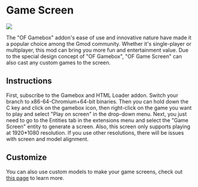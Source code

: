 # Game Screen

![](https://s2.loli.net/2024/01/27/KtTGRyVbZve1P4C.jpg)

The "OF Gamebox" addon's ease of use and innovative nature have made it a popular choice among the Gmod community. Whether it's single-player or multiplayer, this mod can bring you more fun and entertainment value. Due to the special design concept of "OF Gamebox", "OF Game Screen" can also cast any custom games to the screen.

## Instructions

First, subscribe to the Gamebox and HTML Loader addon. Switch your branch to x86-64-Chromium+64-bit binaries. Then you can hold down the C key and click on the gamebox icon, then right-click on the game you want to play and select "Play on screen" in the drop-down menu. Next, you just need to go to the Entities tab in the extensions menu and select the "Game Screen" entity to generate a screen. Also, this screen only supports playing at 1920*1080 resolution. If you use other resolutions, there will be issues with screen and model alignment.

## Customize

You can also use custom models to make your game screens, check out [this page](entity) to learn more.

